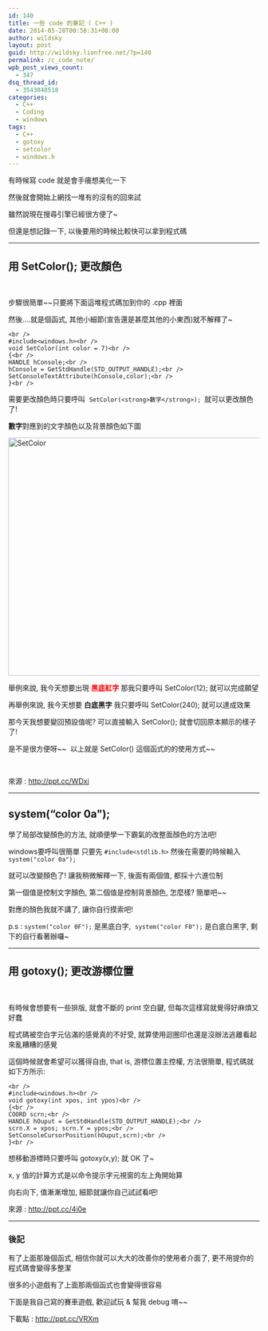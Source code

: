 ```yaml
---
id: 140
title: 一些 code 的筆記 ( C++ )
date: 2014-05-28T00:58:31+08:00
author: wildsky
layout: post
guid: http://wildsky.lionfree.net/?p=140
permalink: /c_code_note/
wpb_post_views_count:
  - 347
dsq_thread_id:
  - 3543048518
categories:
  - C++
  - Coding
  - windows
tags:
  - C++
  - gotoxy
  - setcolor
  - windows.h
---
```

<div class="pf-content">
  <p>
    有時候寫 code 就是會手癢想美化一下
  </p>

  <p>
    然後就會開始上網找一堆有的沒有的回來試
  </p>

  <p>
    雖然說現在搜尋引擎已經很方便了~
  </p>

  <p>
    但還是想記錄一下, 以後要用的時候比較快可以拿到程式碼
  </p>

  <p>
    <!--more MORE...-->
  </p>

  <hr />

  <h2>
    用 SetColor(); 更改顏色
  </h2>

  <p>
    &nbsp;
  </p>

  <p>
    步驟很簡單~~只要將下面這堆程式碼加到你的 .cpp 裡面
  </p>

  <p>
    然後&#8230;.就是個函式, 其他小細節(宣告還是甚麼其他的小東西)就不解釋了~
  </p>

  <p>
    <code class="block">&lt;br />
#include&lt;windows.h&gt;&lt;br />
void SetColor(int color = 7)&lt;br />
{&lt;br />
HANDLE hConsole;&lt;br />
hConsole = GetStdHandle(STD_OUTPUT_HANDLE);&lt;br />
SetConsoleTextAttribute(hConsole,color);&lt;br />
}&lt;br />
</code>
  </p>

  <p>
    需要更改顏色時只要呼叫  <code>SetColor(&lt;strong>數字&lt;/strong>); </code>就可以更改顏色了!
  </p>

  <p>
    <strong>數字</strong>對應到的文字顏色以及背景顏色如下圖
  </p>

  <p>
    <a title="Flickr 上 kevin_boy3110 的 SetColor" href="https://www.flickr.com/photos/71353772@N04/14097442967/"><img src="https://farm4.staticflickr.com/3717/14097442967_84b7faae59.jpg" alt="SetColor" width="629" height="477" /></a>
  </p>

  <p>
    舉例來說, 我今天想要出現 <span style="color: #ff0000;"><strong>黑底紅字</strong></span> 那我只要呼叫 SetColor(12); 就可以完成願望
  </p>

  <p>
    再舉例來說, 我今天想要 <strong>白底黑字</strong> 我只要呼叫 SetColor(240); 就可以達成效果
  </p>

  <p>
    那今天我想要變回預設值呢? 可以直接輸入 SetColor(); 就會切回原本顯示的樣子了!
  </p>

  <p>
    是不是很方便呀~~  以上就是 SetColor() 這個函式的的使用方式~~
  </p>

  <p>
    &nbsp;
  </p>

  <p>
    來源 : <a href="http://ppt.cc/WDxi">http://ppt.cc/WDxi</a>
  </p>

  <hr />

  <h2>
    system(&#8220;color 0a");
  </h2>

  <p>
    學了局部改變顏色的方法, 就順便學一下霸氣的改整面顏色的方法吧!
  </p>

  <p>
    windows要呼叫很簡單 只要先 <code>#include&lt;stdlib.h&gt;</code> 然後在需要的時候輸入 <code>system("color 0a"); </code>
  </p>

  <p>
    就可以改變顏色了! 讓我稍微解釋一下, 後面有兩個值, 都採十六進位制
  </p>

  <p>
    第一個值是控制文字顏色, 第二個值是控制背景顏色, 怎麼樣? 簡單吧~~
  </p>

  <p>
    對應的顏色我就不講了, 讓你自行摸索吧!
  </p>

  <p>
    p.s : <code>system("color 0F");</code> 是黑底白字,  <code>system("color F0");</code> 是白底白黑字, 剩下的自行看著辦囉~
  </p>

  <hr />

  <h2>
    用 gotoxy(); 更改游標位置
  </h2>

  <p>
    &nbsp;
  </p>

  <p>
    有時候會想要有一些排版, 就會不斷的 print 空白鍵, 但每次這樣寫就覺得好麻煩又好蠢
  </p>

  <p>
    程式碼被空白字元佔滿的感覺真的不好受, 就算使用迴圈印也還是沒辦法逃離看起來亂糟糟的感覺
  </p>

  <p>
    這個時候就會希望可以獲得自由, that is, 游標位置主控權, 方法很簡單, 程式碼就如下方所示:
  </p>

  <p>
    <code class="block">&lt;br />
#include&lt;windows.h&gt;&lt;br />
void gotoxy(int xpos, int ypos)&lt;br />
{&lt;br />
COORD scrn;&lt;br />
HANDLE hOuput = GetStdHandle(STD_OUTPUT_HANDLE);&lt;br />
scrn.X = xpos; scrn.Y = ypos;&lt;br />
SetConsoleCursorPosition(hOuput,scrn);&lt;br />
}&lt;br />
</code>
  </p>

  <p>
    想移動游標時只要呼叫 gotoxy(x,y); 就 OK 了~
  </p>

  <p>
    x, y 值的計算方式是以命令提示字元視窗的左上角開始算
  </p>

  <p>
    向右向下, 值漸漸增加, 細節就讓你自己試試看吧!
  </p>

  <p>
    來源 : <a href="http://ppt.cc/4i0e">http://ppt.cc/4i0e</a>
  </p>

  <hr />

  <h3>
    後記
  </h3>

  <p>
    有了上面那幾個函式, 相信你就可以大大的改善你的使用者介面了, 更不用提你的程式碼會變得多整潔
  </p>

  <p>
    很多的小遊戲有了上面那兩個函式也會變得很容易
  </p>

  <p>
    下面是我自己寫的賽車遊戲, 歡迎試玩 & 幫我 debug 唷~~
  </p>

  <p>
    下載點 : <a href="http://ppt.cc/VRXm">http://ppt.cc/VRXm</a>
  </p>
</div>
